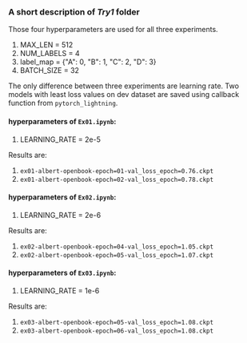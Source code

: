 ### A short description of *Try1* folder
Those four hyperparameters are used for all three experiments.
1. MAX_LEN = 512
2. NUM_LABELS = 4
3. label_map = {"A": 0, "B": 1, "C": 2, "D": 3}
4. BATCH_SIZE = 32

The only difference between three experiments are learning rate.
Two models with least loss values on dev dataset are saved using callback function from `pytorch_lightning`.

#### hyperparameters of `Ex01.ipynb`: 
1. LEARNING_RATE = 2e-5

Results are:
1. `ex01-albert-openbook-epoch=01-val_loss_epoch=0.76.ckpt`
2. `ex01-albert-openbook-epoch=02-val_loss_epoch=0.78.ckpt`

#### hyperparameters of `Ex02.ipynb`: 
1. LEARNING_RATE = 2e-6

Results are:
1. `ex02-albert-openbook-epoch=04-val_loss_epoch=1.05.ckpt`
2. `ex02-albert-openbook-epoch=05-val_loss_epoch=1.07.ckpt`

#### hyperparameters of `Ex03.ipynb`: 
1. LEARNING_RATE = 1e-6

Results are:
1. `ex03-albert-openbook-epoch=05-val_loss_epoch=1.08.ckpt`
2. `ex03-albert-openbook-epoch=06-val_loss_epoch=1.08.ckpt`


